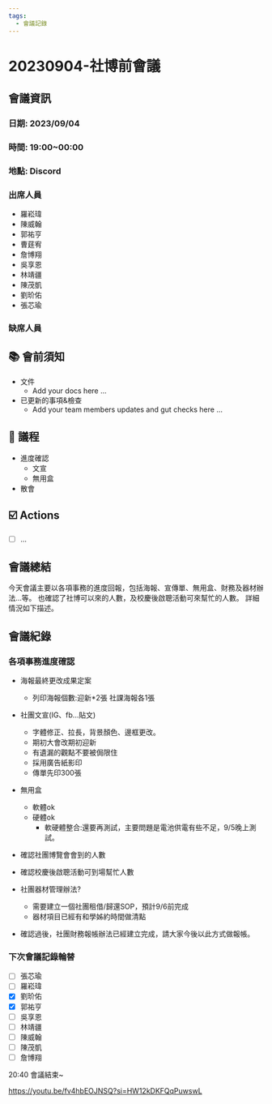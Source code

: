 ```yaml
---
tags:
  - 會議記錄
---
```

# 20230904-社博前會議

## 會議資訊

### 日期: 2023/09/04

### 時間: 19:00~00:00

### 地點: Discord

### 出席人員

- 羅崧瑋
- 陳威翰
- 郭祐亨
- 曹莛宥
- 詹博翔
- 吳享恩
- 林靖疆
- 陳茂凱
- 劉玠佑
- 張芯瑜

### 缺席人員

## 📚 會前須知

- 文件
  - Add your docs here ...
- 已更新的事項&檢查
  - Add your team members updates and gut checks here ...

## 📣 議程

- 進度確認
  - 文宣
  - 無用盒
- 散會

## ☑️ Actions

- [ ] ...

## 會議總結

今天會議主要以各項事務的進度回報，包括海報、宣傳單、無用盒、財務及器材辦法...等。
也確認了社博可以來的人數，及校慶後啟聰活動可來幫忙的人數。
詳細情況如下描述。

## 會議紀錄

### 各項事務進度確認

- 海報最終更改成果定案
  - 列印海報個數:迎新*2張 社課海報各1張

- 社團文宣(IG、fb...貼文)
  - 字體修正、拉長，背景顏色、邊框更改。
  - 期初大會改期初迎新
  - 有遺漏的觀點不要被侷限住
  - 採用廣告紙影印
  - 傳單先印300張

- 無用盒
  - 軟體ok
  - 硬體ok
    - 軟硬體整合:還要再測試，主要問題是電池供電有些不足，9/5晚上測試。

- 確認社團博覽會會到的人數
- 確認校慶後啟聰活動可到場幫忙人數
- 社團器材管理辦法?
  - 需要建立一個社團租借/歸還SOP，預計9/6前完成
  - 器材項目已經有和學姊約時間做清點

- 確認過後，社團財務報帳辦法已經建立完成，請大家今後以此方式做報帳。

### 下次會議記錄輪替

- [ ] 張芯瑜  
- [ ] 羅崧瑋  
- [X] 劉玠佑  
- [X] 郭祐亨  
- [ ] 吳享恩  
- [ ] 林靖疆  
- [ ] 陳威翰  
- [ ] 陳茂凱  
- [ ] 詹博翔  

20:40 會議結束~

<https://youtu.be/fv4hbEOJNSQ?si=HW12kDKFQqPuwswL>
